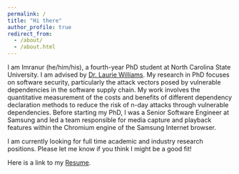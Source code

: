 ```yaml
---
permalink: /
title: "Hi there"
author_profile: true
redirect_from: 
  - /about/
  - /about.html
---
```


I am Imranur (he/him/his), a fourth-year PhD student at North Carolina State University. I am advised by [Dr. Laurie Williams](https://collaboration.csc.ncsu.edu/laurie/). My research in PhD focuses on software security, particularly the attack vectors posed by vulnerable dependencies in the software supply chain. My work involves the quantitative measurement of the costs and benefits of different dependency declaration methods to reduce the risk of n-day attacks through vulnerable dependencies. Before starting my PhD, I was a Senior Software Engineer at Samsung and led a team responsible for media capture and playback features within the Chromium engine of the Samsung Internet browser.

I am currently looking for full time academic and industry research positions. Please let me know if you think I might be a good fit!

Here is a link to my [Resume](https://drive.google.com/file/d/1ptPIP4AOqjKdp4rpFvo38SjabVXeYS5e/view?usp=share_link).
